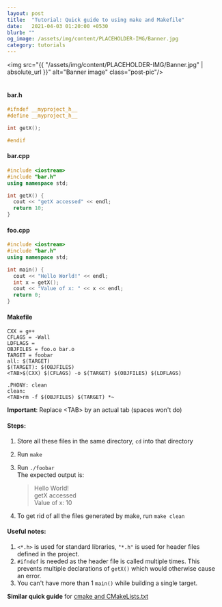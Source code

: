 ```yaml
---
layout: post
title:  "Tutorial: Quick guide to using make and Makefile"
date:   2021-04-03 01:20:00 +0530
blurb: ""
og_image: /assets/img/content/PLACEHOLDER-IMG/Banner.jpg
category: tutorials
---
```


<img src="{{ "/assets/img/content/PLACEHOLDER-IMG/Banner.jpg" | absolute_url }}" alt="Banner image" class="post-pic"/>
<br />
<br />

#### bar.h
```cpp
#ifndef __myproject_h__
#define __myproject_h__

int getX();

#endif
```

#### bar.cpp
```cpp
#include <iostream>
#include "bar.h"
using namespace std;

int getX() {
  cout << "getX accessed" << endl;
  return 10;
}
```

#### foo.cpp
```cpp
#include <iostream>
#include "bar.h"
using namespace std;

int main() {
  cout << "Hello World!" << endl;
  int x = getX();
  cout << "Value of x: " << x << endl;
  return 0;
}
```

#### Makefile
```make
CXX = g++
CFLAGS = -Wall
LDFLAGS =
OBJFILES = foo.o bar.o
TARGET = foobar
all: $(TARGET)
$(TARGET): $(OBJFILES)
<TAB>$(CXX) $(CFLAGS) -o $(TARGET) $(OBJFILES) $(LDFLAGS)

.PHONY: clean
clean:
<TAB>rm -f $(OBJFILES) $(TARGET) *~
```
**Important**: Replace \<TAB\> by an actual tab (spaces won't do) 

#### Steps:

1. Store all these files in the same directory, `cd` into that directory
2. Run `make`
3. Run `./foobar`  
	The expected output is:	  

	> Hello World!  
	> getX accessed  
	> Value of x: 10
4. To get rid of all the files generated by make, run `make clean`

#### Useful notes:

1. `<*.h>` is used for standard libraries, `"*.h"` is used for header files defined in the project.
2. `#ifndef` is needed as the header file is called multiple times. This prevents multiple declarations of `getX()` which would otherwise cause an error.
3. You can't have more than 1 `main()` while building a single target.


**Similar quick guide** for [cmake and CMakeLists.txt](https://riptutorial.com/cmake/example/22391/-hello-world--with-multiple-source-files)

